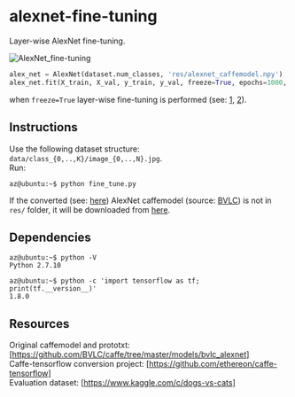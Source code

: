 # alexnet-fine-tuning

Layer-wise AlexNet fine-tuning.

![AlexNet_fine-tuning](https://github.com/alessandrozamberletti/alexnet-fine-tuning/blob/master/res/alexnet-fine-tune.gif)

```python
alex_net = AlexNet(dataset.num_classes, 'res/alexnet_caffemodel.npy')
alex_net.fit(X_train, X_val, y_train, y_val, freeze=True, epochs=1000, lr=0.001)
```
when ```freeze=True```  layer-wise fine-tuning is performed (see: [1](https://ieeexplore.ieee.org/abstract/document/7426826/), [2](https://github.com/duggalrahul/AlexNet-Experiments-Keras)).

## Instructions
Use the following dataset structure: ```data/class_{0,..,K}/image_{0,..,N}.jpg```.  
Run:
```console
az@ubuntu:~$ python fine_tune.py
```
If the converted (see: [here](https://github.com/ethereon/caffe-tensorflow)) AlexNet caffemodel (source: [BVLC](https://github.com/BVLC/caffe/tree/master/models/bvlc_alexnet))
is not in ```res/``` folder, it will be downloaded from
[here](https://www.dropbox.com/s/ekgz9jtj1ybtxmj/alexnet_caffemodel.npy?dl=1).

## Dependencies
```console
az@ubuntu:~$ python -V
Python 2.7.10
```

```console
az@ubuntu:~$ python -c 'import tensorflow as tf; print(tf.__version__)'
1.8.0
```

## Resources
Original caffemodel and prototxt: [https://github.com/BVLC/caffe/tree/master/models/bvlc_alexnet]  
Caffe-tensorflow conversion project: [https://github.com/ethereon/caffe-tensorflow]  
Evaluation dataset: [https://www.kaggle.com/c/dogs-vs-cats]

